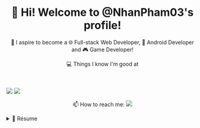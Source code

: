 <h1 align='center'>
    👋 Hi! Welcome to @NhanPham03's profile!
</h1>

<p align='center'>
    🔰 I aspire to become a 🌐 Full-stack Web Developer, 📱 Android Developer and 🎮 Game Developer!
</p>

<p align='center'>
    <p align='center'>💻 Things I know I'm good at</p><br><br>
    <div>
        <img src='https://img.shields.io/badge/VSCode-0078D4?style=for-the-badge&logo=visual%20studio%20code&logoColor=white' />
        <img src='https://img.shields.io/badge/TypeScript-007ACC?style=for-the-badge&logo=typescript&logoColor=white' />
    </div>
</p>

<p align='center'>
    📫 How to reach me: <a href='mailto:ph.nhan03@gmail.com'><img src='https://img.shields.io/badge/Gmail-D14836?style=for-the-badge&logo=gmail&logoColor=white' /></a>
</p>

<details>
    <summary> 📃 Résume</summary>

## Education
- 📚 **Information Technology - Software Engineering**\
📅 2021 - 2025\
📍 **HCMC University of Technology and Education** - Ho Chi Minh, Vietnam

- 📚 **Game Development**\
📅 2022 - On hold\
📎 **Self-taught**

- 📚 **Mobile Development (Android)**\
📅 2023 - Now\
📎 **HCMC University of Technology and Education** - Ho Chi Minh, Vietnam

- 📚 **Web Development**\
📅 2023 - Now\
📎 **Self-taught**

## Experience
🚫 It's empty, for now...

</details>
